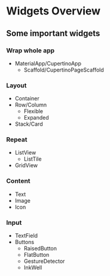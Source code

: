 # Widgets Overview

## Some important widgets

### Wrap whole app

- MaterialApp/CupertinoApp
  - Scaffold/CupertinoPageScaffold

### Layout

- Container
- Row/Column
  - Flexible
  - Expanded
- Stack/Card

### Repeat

- ListView
  - ListTile
- GridView

### Content

- Text
- Image
- Icon

### Input

- TextField
- Buttons
  - RaisedButton
  - FlatButton
  - GestureDetector
  - InkWell

